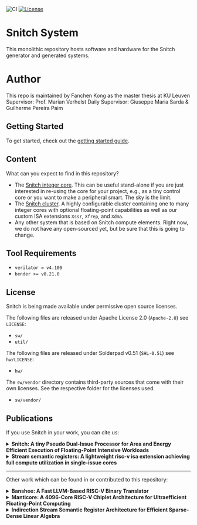 ![CI](https://github.com/pulp-platform/snitch/actions/workflows/ci.yml/badge.svg)
[![License](https://img.shields.io/badge/License-Apache%202.0-blue.svg)](https://opensource.org/licenses/Apache-2.0)

# Snitch System

This monolithic repository hosts software and hardware for the Snitch generator and generated systems.
# Author
This repo is maintained by Fanchen Kong as the master thesis at KU Leuven
Supervisor: Prof. Marian Verhelst
Daily Supervisor: Giuseppe Maria Sarda & Guilherme Pereira Paim

## Getting Started

To get started, check out the [getting started guide](https://pulp-platform.github.io/snitch/ug/getting_started/).

## Content

What can you expect to find in this repository?

- The [Snitch integer core](https://pulp-platform.github.io/snitch/rm/snitch/). This can be useful stand-alone if you are just
  interested in re-using the core for your project, e.g., as a tiny control core
  or you want to make a peripheral smart. The sky is the limit.
- The [Snitch cluster](https://pulp-platform.github.io/snitch/ug/snitch_cluster/). A highly configurable cluster containing one to many
  integer cores with optional floating-point capabilities as well as our custom
  ISA extensions `Xssr`, `Xfrep`, and `Xdma`.
- Any other system that is based on Snitch compute elements. Right now, we do not
  have any open-sourced yet, but be sure that this is going to change.

## Tool Requirements

* `verilator = v4.100`
* `bender >= v0.21.0`

## License

Snitch is being made available under permissive open source licenses.

The following files are released under Apache License 2.0 (`Apache-2.0`) see `LICENSE`:

- `sw/`
- `util/`

The following files are released under Solderpad v0.51 (`SHL-0.51`) see `hw/LICENSE`:

- `hw/`

The `sw/vendor` directory contains third-party sources that come with their own
licenses. See the respective folder for the licenses used.

- `sw/vendor/`

## Publications

If you use Snitch in your work, you can cite us:

<details>
<summary><b>Snitch: A tiny Pseudo Dual-Issue Processor for Area and Energy Efficient Execution of Floating-Point Intensive Workloads</b></summary>
<p>

```
@article{zaruba2020snitch,
  title={Snitch: A tiny Pseudo Dual-Issue Processor for Area and Energy Efficient Execution of Floating-Point Intensive Workloads},
  author={Zaruba, Florian and Schuiki, Fabian and Hoefler, Torsten and Benini, Luca},
  journal={IEEE Transactions on Computers},
  year={2020},
  publisher={IEEE}
}
```

</p>
</details>

<details>
<summary><b>Stream semantic registers: A lightweight risc-v isa extension achieving full compute utilization in single-issue cores</b></summary>
<p>

```
@article{schuiki2020stream,
  title={Stream semantic registers: A lightweight risc-v isa extension achieving full compute utilization in single-issue cores},
  author={Schuiki, Fabian and Zaruba, Florian and Hoefler, Torsten and Benini, Luca},
  journal={IEEE Transactions on Computers},
  volume={70},
  number={2},
  pages={212--227},
  year={2020},
  publisher={IEEE}
}
```

</p>
</details>

---

Other work which can be found in or contributed to this repository:

<details>
<summary><b>Banshee: A Fast LLVM-Based RISC-V Binary Translator</b></summary>
<p>

```
@INPROCEEDINGS{9643546,
  author={Riedel, Samuel and Schuiki, Fabian and Scheffler, Paul and Zaruba, Florian and Benini, Luca},
  booktitle={2021 IEEE/ACM International Conference On Computer Aided Design (ICCAD)}, 
  title={Banshee: A Fast LLVM-Based RISC-V Binary Translator}, 
  year={2021},
  volume={},
  number={},
  pages={1-9},
  doi={10.1109/ICCAD51958.2021.9643546}
}
```

</p>
</details>

<details>
<summary><b>Manticore: A 4096-Core RISC-V Chiplet Architecture for Ultraefficient Floating-Point Computing</b></summary>
<p>

```
@ARTICLE{9296802,
  author={Zaruba, Florian and Schuiki, Fabian and Benini, Luca},
  journal={IEEE Micro}, 
  title={Manticore: A 4096-Core RISC-V Chiplet Architecture for Ultraefficient Floating-Point Computing}, 
  year={2021},
  volume={41},
  number={2},
  pages={36-42},
  doi={10.1109/MM.2020.3045564}
}
```

</p>
</details>

<details>
<summary><b>Indirection Stream Semantic Register Architecture for Efficient Sparse-Dense Linear Algebra</b></summary>
<p>

```
@INPROCEEDINGS{9474230,
  author={Scheffler, Paul and Zaruba, Florian and Schuiki, Fabian and Hoefler, Torsten and Benini, Luca},
  booktitle={2021 Design, Automation & Test in Europe Conference & Exhibition (DATE)}, 
  title={Indirection Stream Semantic Register Architecture for Efficient Sparse-Dense Linear Algebra}, 
  year={2021},
  volume={},
  number={},
  pages={1787-1792},
  doi={10.23919/DATE51398.2021.9474230}
}
```

</p>
</details>

